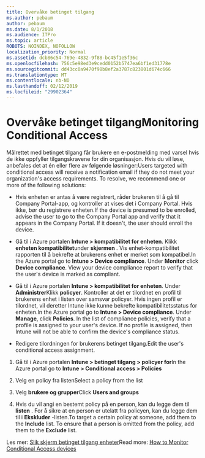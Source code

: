 ```yaml
---
title: Overvåke betinget tilgang
ms.author: pebaum
author: pebaum
ms.date: 8/1/2018
ms.audience: ITPro
ms.topic: article
ROBOTS: NOINDEX, NOFOLLOW
localization_priority: Normal
ms.assetid: dcb86c54-769e-4832-9f88-bc45f1e5f36c
ms.openlocfilehash: 756c5e98ed3e9cedd0152b5747ea6bf1ed31778e
ms.sourcegitcommit: dd43cc0a9470f98b8ef2a3787c823801d674c666
ms.translationtype: MT
ms.contentlocale: nb-NO
ms.lasthandoff: 02/12/2019
ms.locfileid: "29902364"
---
```

# <a name="monitoring-conditional-access"></a><span data-ttu-id="0b6e2-102">Overvåke betinget tilgang</span><span class="sxs-lookup"><span data-stu-id="0b6e2-102">Monitoring Conditional Access</span></span>

<span data-ttu-id="0b6e2-p101">Målrettet med betinget tilgang får brukere en e-postmelding med varsel hvis de ikke oppfyller tilgangskravene for din organisasjon. Hvis du vil løse, anbefales det at én eller flere av følgende løsninger:</span><span class="sxs-lookup"><span data-stu-id="0b6e2-p101">Users targeted with conditional access will receive a notification email if they do not meet your organization's access requirements. To resolve, we recommend one or more of the following solutions:</span></span>
  
- <span data-ttu-id="0b6e2-p102">Hvis enheten er antas å være registrert, råder brukeren til å gå til Company Portal-app, og kontroller at vises det i Company Portal. Hvis ikke, bør du registrere enheten.</span><span class="sxs-lookup"><span data-stu-id="0b6e2-p102">If the device is presumed to be enrolled, advise the user to go to the Company Portal app and verify that it appears in the Company Portal. If it doesn't, the user should enroll the device.</span></span>
    
- <span data-ttu-id="0b6e2-p103">Gå til i Azure portalen **Intune \> kompatibilitet for enheten**. Klikk **enheten kompatibilitet**under **skjermen** . Vis enhet-kompatibilitet rapporten til å bekrefte at brukerens enhet er merket som kompatibel.</span><span class="sxs-lookup"><span data-stu-id="0b6e2-p103">In the Azure portal go to **Intune \> Device compliance**. Under **Monitor** click **Device compliance**. View your device compliance report to verify that the user's device is marked as compliant.</span></span> 
    
- <span data-ttu-id="0b6e2-p104">Gå til i Azure portalen **Intune \> kompatibilitet for enheten**. Under **Administrer**Klikk **policyer**. Kontroller at det er tilordnet en profil til brukerens enhet i listen over samsvar policyer. Hvis ingen profil er tilordnet, vil deretter Intune ikke kunne bekrefte kompatibilitetsstatus for enheten.</span><span class="sxs-lookup"><span data-stu-id="0b6e2-p104">In the Azure portal go to **Intune \> Device compliance**. Under **Manage**, click **Policies**. In the list of compliance policies, verify that a profile is assigned to your user's device. If no profile is assigned, then Intune will not be able to confirm the device's compliance status.</span></span> 
    
- <span data-ttu-id="0b6e2-114">Redigere tilordningen for brukerens betinget tilgang.</span><span class="sxs-lookup"><span data-stu-id="0b6e2-114">Edit the user's conditional access assignment.</span></span>
    
1. <span data-ttu-id="0b6e2-115">Gå til i Azure portalen **Intune \> betinget tilgang \> policyer for**</span><span class="sxs-lookup"><span data-stu-id="0b6e2-115">In the Azure portal go to **Intune \> Conditional access \> Policies**</span></span>
    
2. <span data-ttu-id="0b6e2-116">Velg en policy fra listen</span><span class="sxs-lookup"><span data-stu-id="0b6e2-116">Select a policy from the list</span></span>
    
3. <span data-ttu-id="0b6e2-117">Velg **brukere og grupper**</span><span class="sxs-lookup"><span data-stu-id="0b6e2-117">Click **Users and groups**</span></span>
    
4. <span data-ttu-id="0b6e2-p105">Hvis du vil angi en bestemt policy på en person, kan du legge dem til **listen** . For å sikre at en person er utelatt fra policyen, kan du legge dem til i **Ekskluder** -listen.</span><span class="sxs-lookup"><span data-stu-id="0b6e2-p105">To target a certain policy at someone, add them to the **Include** list. To ensure that a person is omitted from the policy, add them to the **Exclude** list.</span></span> 
    
<span data-ttu-id="0b6e2-120">Les mer: [Slik skjerm betinget tilgang enheter](https://docs.microsoft.com/intune/conditional-access-exchange-monitor)</span><span class="sxs-lookup"><span data-stu-id="0b6e2-120">Read more: [How to Monitor Conditional Access devices](https://docs.microsoft.com/intune/conditional-access-exchange-monitor)</span></span>
  

